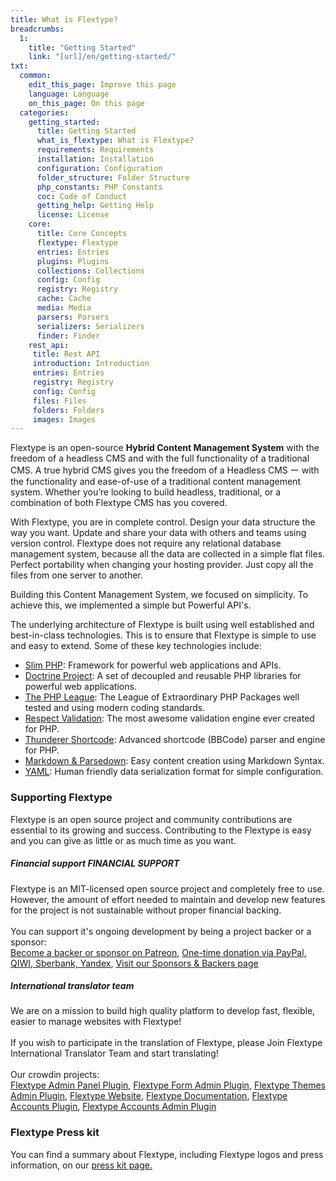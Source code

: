 ```yaml
---
title: What is Flextype?   
breadcrumbs:
  1:
    title: "Getting Started"
    link: "[url]/en/getting-started/"
txt:
  common:
    edit_this_page: Improve this page
    language: Language
    on_this_page: On this page
  categories:
    getting_started:
      title: Getting Started
      what_is_flextype: What is Flextype?
      requirements: Requirements
      installation: Installation
      configuration: Configuration
      folder_structure: Folder Structure
      php_constants: PHP Constants
      coc: Code of Conduct
      getting_help: Getting Help
      license: License
    core:
      title: Core Concepts
      flextype: Flextype
      entries: Entries
      plugins: Plugins
      collections: Collections
      config: Config
      registry: Registry
      cache: Cache
      media: Media
      parsers: Parsers
      serializers: Serializers
      finder: Finder
    rest_api:
     title: Rest API
     introduction: Introduction
     entries: Entries
     registry: Registry
     config: Config
     files: Files
     folders: Folders
     images: Images
---
```


Flextype is an open-source **Hybrid Content Management System** with the freedom of a headless CMS and with the full functionality of a traditional CMS. A true hybrid CMS gives you the freedom of a Headless CMS ー with the functionality and ease-of-use of a traditional content management system. Whether you’re looking to build headless, traditional, or a combination of both Flextype CMS has you covered.

With Flextype, you are in complete control. Design your data structure the way you want. Update and share your data with others and teams using version control. Flextype does not require any relational database management system, because all the data are collected in a simple flat files. Perfect portability when changing your hosting provider. Just copy all the files from one server to another.

Building this Content Management System, we focused on simplicity. To achieve this, we implemented a simple but Powerful API's.

The underlying architecture of Flextype is built using well established and best-in-class technologies. This is to ensure that Flextype is simple to use and easy to extend. Some of these key technologies include:

* [Slim PHP](http://www.slimframework.com): Framework for powerful web applications and APIs.
* [Doctrine Project](https://www.doctrine-project.org): A set of decoupled and reusable PHP libraries for powerful web applications.
* [The PHP League](https://thephpleague.com): The League of Extraordinary PHP Packages well tested and using modern coding standards.
* [Respect Validation](https://respect-validation.readthedocs.io/): The most awesome validation engine ever created for PHP.
* [Thunderer Shortcode](https://github.com/thunderer/Shortcode): Advanced shortcode (BBCode) parser and engine for PHP.
* [Markdown & Parsedown](https://github.com/erusev/parsedown): Easy content creation using Markdown Syntax.
* [YAML](https://yaml.org): Human friendly data serialization format for simple configuration.


### Supporting Flextype

Flextype is an open source project and community contributions are essential to its growing and success. Contributing to the Flextype is easy and you can give as little or as much time as you want.

##### Financial support FINANCIAL SUPPORT
Flextype is an MIT-licensed open source project and completely free to use.
However, the amount of effort needed to maintain and develop new features for the project is not sustainable without proper financial backing. <br><br> You can support it's ongoing development by being a project backer or a sponsor:<br>
<a href="https://www.patreon.com/awilum">Become a backer or sponsor on Patreon</a>,
<a href="//flextype.org/en/one-time-donation">One-time donation via PayPal, QIWI, Sberbank, Yandex</a>,
<a href="//flextype.org/en/sponsors">Visit our Sponsors & Backers page</a>

##### International translator team
We are on a mission to build high quality platform to develop fast, flexible, easier to manage websites with Flextype!<br><br>
If you wish to participate in the translation of Flextype, please Join Flextype International Translator Team and start translating!<br><br>
Our crowdin projects:<br>
<a href="https://crowdin.com/project/flextype-plugin-admin">Flextype Admin Panel Plugin</a>, <a href="https://crowdin.com/project/flextype-plugin-form-admin">Flextype Form Admin Plugin</a>, <a href="https://crowdin.com/project/flextype-plugin-themes-admin">Flextype Themes Admin Plugin</a>, <a href="https://crowdin.com/project/flextype-website">Flextype Website</a>, <a href="https://crowdin.com/project/flextype-documentation">Flextype Documentation</a>, <a href="https://crowdin.com/project/flextype-plugin-accounts-admin">Flextype Accounts Plugin</a>, <a href="https://crowdin.com/project/flextype-plugin-accounts">Flextype Accounts Admin Plugin</a>

### Flextype Press kit

You can find a summary about Flextype, including Flextype logos and press information, on our [press kit page.](https://flextype.org/en/press-kit)
